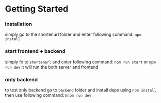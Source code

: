 # Getting Started

### installation
simply go to the shortenurl folder and enter following command:
`npm install`

### start frontend + backend
simply fo to `shortenurl` and enter following command:
`npm run start` or `npm run dev` 
it will run the both server and frontend

### only backend
to test only backend go to `backend` folder and install deps using `npm install` then use following command:
`hnpm run dev`